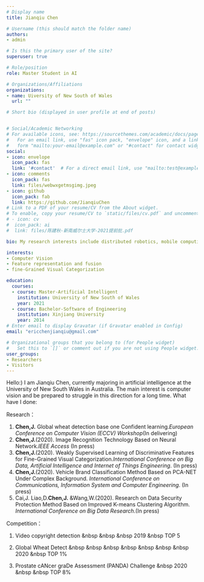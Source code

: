 ```yaml
---
# Display name
title: Jianqiu Chen

# Username (this should match the folder name)
authors:
- admin

# Is this the primary user of the site?
superuser: true

# Role/position
role: Master Student in AI

# Organizations/Affiliations
organizations:
- name: Uiversity of New South of Wales
  url: ""

# Short bio (displayed in user profile at end of posts)


# Social/Academic Networking
# For available icons, see: https://sourcethemes.com/academic/docs/page-builder/#icons
#   For an email link, use "fas" icon pack, "envelope" icon, and a link in the
#   form "mailto:your-email@example.com" or "#contact" for contact widget.
social:
- icon: envelope
  icon_pack: fas
  link: '#contact'  # For a direct email link, use "mailto:test@example.org".
- icon: comments
  icon_pack: fas
  link: files/webwxgetmsgimg.jpeg
- icon: github
  icon_pack: fab
  link: https://github.com/JianqiuChen
# Link to a PDF of your resume/CV from the About widget.
# To enable, copy your resume/CV to `static/files/cv.pdf` and uncomment the lines below.
# - icon: cv
#  icon_pack: ai
#  link: files/陈建秋-新南威尔士大学-2021提前批.pdf

bio: My research interests include distributed robotics, mobile computing and programmable matter.

interests:
- Computer Vision
- Feature representation and fusion
- fine-Grained Visual Categorization

education:
  courses:
  - course: Master-Artificial Intelligent 
    institution: University of New South of Wales
    year: 2021
  - course: Bachelor-Software of Engineering
    institution: Xinjiang University
    year: 2014
# Enter email to display Gravatar (if Gravatar enabled in Config)
email: "ericchenjianqiu@gmail.com"

# Organizational groups that you belong to (for People widget)
#   Set this to `[]` or comment out if you are not using People widget.
user_groups:
- Researchers
- Visitors
---
```


Hello:) I am Jianqiu Chen, currently majoring in artificial intelligence at the University of New South Wales in Australia. 
The main interest is computer vision and be prepared to struggle in this direction for a long time. 
What have I done:

Research：
1. **Chen,J.** Global wheat detection base one Confident learning.*European Conference on Computer Vision (ECCV) Workshop*(In delivering)
2. **Chen,J.**(2020). Image Recognition Technology Based on Neural Network.*IEEE Access* (In press)
3. **Chen,J.**(2020). Weakly Supervised Learning of Discriminative Features for Fine-Grained Visual Categorization.*International Conference on Big Data, Artificial Intelligence and Internet of Things Engineering*.  (In press)
4. **Chen,J.**(2020).  Vehicle Brand Classification Method Based on PCA-NET Under Complex Background.  *International Conference on Communications, Information System and Computer Engineering*.  (In press)
5. Cai,J. Liao,D.**Chen,J.** &Wang,W.(2020). Research on Data Security Protection Method Based on Improved K-means Clustering Algorithm. *International Conference on Big Data Research*.(In press)

Competition：

1. Video copyright detection &nbsp  &nbsp   &nbsp  2019    &nbsp       TOP   5   

2. Global Wheat Detect  &nbsp    &nbsp  &nbsp &nbsp   &nbsp &nbsp  &nbsp    2020   &nbsp    TOP 1%

3. Prostate cANcer graDe Assessment (PANDA) Challenge  &nbsp  2020 &nbsp &nbsp TOP 8%
